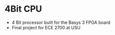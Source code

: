 # 4Bit CPU

- 4 Bit processor built for the Basys 3 FPGA board
- Final project for ECE 2700 at USU

